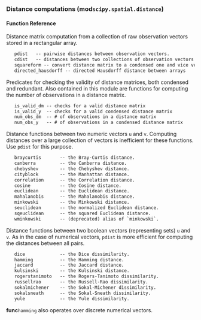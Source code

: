 ### Distance computations (**mod**`scipy.spatial.distance`)


#### Function Reference

Distance matrix computation from a collection of raw observation vectors
stored in a rectangular array.
```html
   pdist   -- pairwise distances between observation vectors.  
   cdist   -- distances between two collections of observation vectors  
   squareform -- convert distance matrix to a condensed one and vice versa  
   directed_hausdorff -- directed Hausdorff distance between arrays  
```
Predicates for checking the validity of distance matrices, both
condensed and redundant. Also contained in this module are functions
for computing the number of observations in a distance matrix.
```html
   is_valid_dm -- checks for a valid distance matrix  
   is_valid_y  -- checks for a valid condensed distance matrix  
   num_obs_dm  -- # of observations in a distance matrix  
   num_obs_y   -- # of observations in a condensed distance matrix  
```
Distance functions between two numeric vectors `u` and `v`. Computing
distances over a large collection of vectors is inefficient for these
functions. Use `pdist` for this purpose.
```html
   braycurtis       -- the Bray-Curtis distance.  
   canberra         -- the Canberra distance.  
   chebyshev        -- the Chebyshev distance.  
   cityblock        -- the Manhattan distance.  
   correlation      -- the Correlation distance.  
   cosine           -- the Cosine distance.  
   euclidean        -- the Euclidean distance.  
   mahalanobis      -- the Mahalanobis distance.  
   minkowski        -- the Minkowski distance.  
   seuclidean       -- the normalized Euclidean distance.  
   sqeuclidean      -- the squared Euclidean distance.  
   wminkowski       -- (deprecated) alias of `minkowski`.  
```
Distance functions between two boolean vectors (representing sets) `u` and
`v`.  As in the case of numerical vectors, `pdist` is more efficient for
computing the distances between all pairs.
```html
   dice             -- the Dice dissimilarity.  
   hamming          -- the Hamming distance.  
   jaccard          -- the Jaccard distance.  
   kulsinski        -- the Kulsinski distance.  
   rogerstanimoto   -- the Rogers-Tanimoto dissimilarity.  
   russellrao       -- the Russell-Rao dissimilarity.  
   sokalmichener    -- the Sokal-Michener dissimilarity.  
   sokalsneath      -- the Sokal-Sneath dissimilarity.  
   yule             -- the Yule dissimilarity.  
```
**func**`hamming` also operates over discrete numerical vectors.